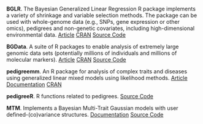 **BGLR**. The Bayesian Generalized Linear Regression R package implements a variety of shrinkage and variable selection methods. The package can be used with whole-genome data (e.g., SNPs, gene expression or other omics), pedigrees and non-genetic covariates, including high-dimensional environmental data. <a href="https://www.genetics.org/content/198/2/483" class="badge badge-light">Article</a> <a href="https://CRAN.R-project.org/package=BGLR" class="badge badge-light">CRAN</a> <a href="https://github.com/gdlc/BGLR-R" class="badge badge-light">Source Code</a>

**BGData**. A suite of R packages to enable analysis of extremely large genomic data sets (potentially millions of individuals and millions of molecular markers). <a href="https://www.g3journal.org/content/9/5/1377" class="badge badge-light">Article</a> <a href="https://cran.r-project.org/package=BGData" class="badge badge-light">CRAN</a> <a href="https://github.com/quantgen/BGData" class="badge badge-light">Source Code</a>

**pedigreemm**. An R package for analysis of complex traits and diseases using generalized linear mixed models using likelihood methods. <a href="https://pubmed.ncbi.nlm.nih.gov/19820058/" class="badge badge-light">Article</a> <a href="https://cran.r-project.org/web/packages/pedigreemm/pedigreemm.pdf" class="badge badge-light">Documentation</a> <a href="https://cran.r-project.org/package=pedigreemm" class="badge badge-light">CRAN</a>

**pedigreeR**. R functions related to pedigrees. <a href="https://github.com/Rpedigree/pedigreeR" class="badge badge-light">Source Code</a>

**MTM**. Implements a Bayesian Multi-Trait Gaussian models with user defined-(co)variance structures. <a href="https://github.com/QuantGen/MTM/wiki" class="badge badge-light">Documentation</a> <a href="https://github.com/QuantGen/MTM" class="badge badge-light">Source Code</a>
